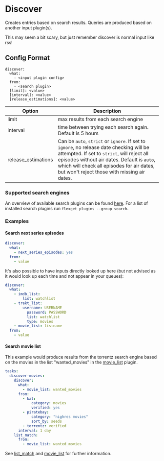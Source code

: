 # Discover
Creates entries based on search results. Queries are produced based on another input plugin(s).

<div class="alert alert-info" role="alert">
  <span class="glyphicon glyphicon-info-sign"></span>
  This may seem a bit scary, but just remember discover is normal input like rss!
</div>

## Config Format
```text
discover:
  what:
    - <input plugin config>
  from:
    - <search plugin>
  [limit]: <value>
  [interval]: <value>
  [release_estimations]: <value>
```

| Option | Description |
| --- | --- |
|limit| max results from each search engine|
|interval|time between trying each search again. Default is 5 hours|
|release_estimations|Can be `auto`, `strict` or `ignore`. If set to `ignore`, no release date checking will be attempted. If set to `strict`, will reject all episodes without air dates. Default is `auto`, which will check all episodes for air dates, but won't reject those with missing air dates.|

### Supported search engines
An overview of available search plugins can be found [here](/Searches). For a list of installed search plugins run `flexget plugins --group search`.

### Examples


#### Search next series episodes
```yaml
discover:
  what:
    - next_series_episodes: yes
  from:
    - value
```

It's also possible to have inputs directly looked up here (but not advised as it would look up each time and not appear in your queues):

```yaml
discover:
  what:
    - imdb_list:
        list: watchlist
    - trakt_list:
        username: USERNAME
          password: PASSWORD
          list: watchlist
          type: movies
    - movie_list: listname
  from:
    - value
```

#### Search movie list
This example would produce results from the torrentz search engine based on the movies in the list "wanted_movies" in the [movie_list](/Plugins/List/movie_list) plugin.

```yaml
tasks:
  discover-movies:
    discover:
      what:
        - movie_list: wanted_movies
      from:
        - kat:
            category: movies
            verified: yes
        - piratebay:
            category: "highres movies"
            sort_by: seeds
        - torrentz: verified
      interval: 1 day
    list_match:
      from:
        - movie_list: wanted_movies
```

See [list_match](/Plugins/List/list_match) and [movie_list](/Plugins/List/movie_list) for further information.